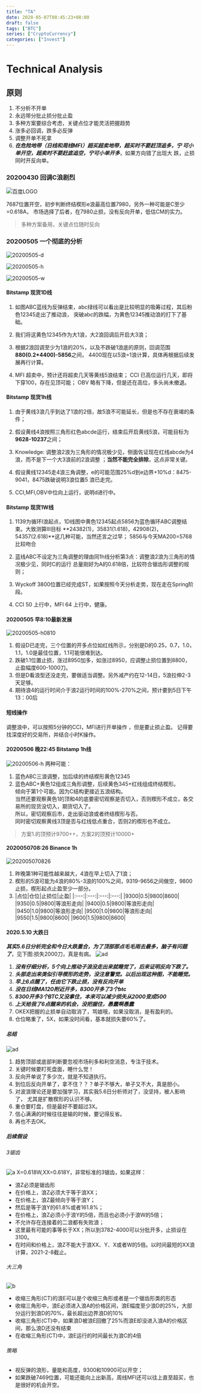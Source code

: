 ```yaml
--- 
title: "TA" 
date: 2020-05-07T08:45:23+08:00 
draft: false
tags: ["BTC"]
series: ["CryptoCurrency"]
categories: ["Invest"]
---
```

# Technical Analysis
<!--more-->
## 原则
1. 不分析不开单
2. 永远带分批止损分批止盈
3. 多种方案要综合考虑，关键点位才能灵活把握趋势
4. 涨多必回调，跌多必反弹
5. 调整开单不死拿
6. ***在危险地带（日线和周线MFI）超买超卖地带，超买时不要赶顶追多，宁
   可小单开空，超卖时不要赶底追空，宁可小单开多***，如果方向错了出现大
   跌，止损同时开反向单。


### 20200430 回调C浪剧烈
![百度LOGO](/img/20200430btc.png)

7687位置开空，初步判断终结楔形e浪最高位置7980，另外一种可能是C至少=0.618A，
市场选择了后者，在7980止损，没有反向开单，低估CM的实力。
>多种方案备用，关键点位随时反向

### 20200505 一个彻底的分析
![20200505-d](/img/20200505-d.png)

![20200505-h](/img/20200505-h.png)

![20200505-w](/img/20200505-w.png)

#### Bitstamp 现货1D线

1. 如图ABC蓝线为反弹结束，abc绿线可以看出是比较明显的吸筹过程，其后粉色12345走出了推动浪，
突破abc的跌幅，为黄色12345推动浪的打下了基础。

2. 我们将这黄色12345作为大1浪，大2浪回调后开启大3浪；

3. 根据2浪回调至少为1浪的20%，以及不跌破1浪底的原则，回调范围**880(0.2*4400)-5856**之间，
4400现在以5浪=1浪计算，具体再根据后续发展再行计算。

4. MFI 超卖中，预计还将超卖几天等黄线5浪结束；
   CCI 已高位运行几天，即将下穿100，存在见顶可能；
   OBV 略有下降，但是还在高位，多头尚未撤退。

#### Bitstamp 现货1h线

1. 由于黄线3浪几乎到达了1浪的2倍，故5浪不可能延长，但是也不存在衰竭的条件；

2. 假设黄线4浪按照三角形红色abcde运行，结束后开启黄线5浪，可能目标为**9628-10237**之间；

3. Knowledge:
   调整浪2浪为三角形的情况极少见，侧面佐证现在红线abcde为4浪，而不是下一个大3浪前的2浪调整
；**当然不能完全排除**，这点非常关键。

4. 假设黄线12345走4浪三角调整，e的可能范围25%d到e边界+10%d：8475-9041，8475跌破说明3浪位置5
浪已走完。 

5. CCI,MFI,OBV中位向上运行，说明d进行中。


#### Bitstamp 现货1W线

1. 1139为循环I浪起点，1D线图中黄色12345起点5856为蓝色循环ABC调整结束。大致测算III目标
**24382(1)，35831(1.618)，42908(2)，54357(2.618)**这几种可能，当然还言之过早；
   5856与今天MA200=5768比较吻合

2. 蓝线ABC不设定为三角调整的理由同1h线分析第3点：调整浪2浪为三角形的情况极少见，同时C的运行
总量刚好为A的0.618倍，比较符合锯齿形调整的规则；

3. Wyckoff 3800位置已经完成ST，如果按照今天分析走势，现在走在Spring阶段。

4. CCI 50 上行中，MFI 64 上行中，健康。

#### 20200505 早8:10最新发展
![20200505-h0810](/img/20200505-h0810.jpg)
1. 假设D已走完，三个位置的开多点位如红线所示，分别是D的0.25，0.7，1.0，1.1，1.0是最佳位置，1.1可能很难到达。
2. 跌破1.1位置止损，涨过8950加多，如涨过8950，应调整止损位置到8800，止盈幅度600-1000刀。
3. 但是D看浪型还没走完，要做适当调整。另外减产约在12-14日，5浪拉伸2-3天足够。
4. 期待浪4的运行时间介于浪2运行时间的100%-270%之间，预计要到5日下午13：00后


#### 短线操作
调整浪中，可以按照5分钟的CCI，MFI进行开单操作 ，但是要止损止盈。 
记得要找深度好的交易所，并结合小时K操作。

#### 20200506 晚22:45 Bitstamp 1h线
![20200506-h](/img/20200506-1h.png)
两种可能：
1. 蓝色ABC三浪调整，加后续的终结楔形黄色12345
2. 蓝色ABC+黄色12组成三角形调整，后续黄色345+红线组成终结楔形。  
倾向于第1个可能。因为C结构更接近五浪结构。  
当然还要观察黄色1的顶和4的底要密切观察是否切入，否则楔形不成立，各交易所的现货没切入，期货切入了。  
所以，密切观察后市，走出驱动浪或者终结楔形与否。  
同时密切观察黄线3顶是否与红线低点重合，否则2的楔形也不成立。

> 方案1.的顶预计9700++，方案2的顶预计10000+

#### 2020050708:26 Binance 1h
![202005070826](/img/20200507-0831-h.jpg)
1. 昨晚第1种可能性越来越大，4浪在早上切入了1浪； 
2. 楔形的5浪可能为4浪的80%-3浪的100%之间，9319-9656之间做空，9800止损，楔形起点止盈至少一部分。
3. |点位|仓位|止损位|止盈|
|:---:|:---:|:---:|:---:|
|9300|0.5|9800|8600|
|9350|0.5|9800|等浪形走向|
|9400|0.5|9800|等浪形走向|
|9450|1.0|9800|等浪形走向|
|9500|1.0|9800|等浪形走向|
|9550|1.5|9800|8600|
|9600|1.5|9800|8600|

#### 2020.5.10 大跌日
***其实5.6日分析完全和今日大跌重合，为了顶部那点毛毛雨去最多，脑子有问题
了***，见下图:损失2000刀，真是有病。
![ad](/img/badstg.png)
1. ***没有仔细分析，5个向上推动子浪没走出来就睡觉了，后来证明反向下跌了。***
2. ***头部走出来类似引导楔形的走势，没注意警觉。以后出现这种图，不能睡觉。***
3. ***早上6点醒了，任由它下跌止损，没有反向开单***
4. ***没在日线MA120附近开多，8300开多了3个btc***
5. ***8300开多3个BTC又没拿住，本来可以减少损失从2000变成500***
6. ***上天给我了6点醒来的机会，没把握住，愚蠢啊愚蠢***
7. OKEX把握的止损单自动取消了，骂娘哦，如果没取消，是有盈利的。
8. 仓位略重了，5X，如果没时间看，基本就损失要60%了。

##### 总结
![ad](/img/divide.png)
1. 趋势顶部或底部判断要忽视市场利多和利空消息，专注于技术。
2. 关键时候要盯死盘面，睡什么觉！
3. 反向开单说了多少次，就是不知道执行。
4. 到位后反向开单了，拿不住？？？单子不够大，单子又不大，真是胆小。
5. 对波浪理论还是要加强学习，其实我5.6日分析师对了，没坚持，被人影响了，
   尤其是扩散楔形的认识不够。
6. 重仓要盯盘，但是最好不要超过3X。
7. 信心满满的时候往往是输的时候，要记得反省。
8. 再也不去OK。

##### 后续假设
###### 3锯齿
![a](/img/huge-3zigzag.png)
X=0.618W,XX=0.618Y，非常标准的3锯齿，如果这样：  
- 浪Z必须是锯齿形  
- 在价格上，浪Z必须大于等于浪XX；  
- 在价格上，浪Z最倾向于等于浪Y；  
- 然后是等于浪Y的61.8%或者161.8%；  
- 在价格上，浪Z必须小于浪Y的5倍，而且也必须小于浪W的5倍；  
- 不允许存在连接着的二浪都有失败浪；  
- 这里最有可能的事等长于XX；所以到3782-4000可以分批开多，止损设在3100。  
- 在时间和价格上，浪Z不能大于浪XX、Y、X或者W的5倍。以时间最短的XX浪计算，2021-2-8截止。  
###### 大三角
![b](/img/huge-tri.png)

- 收缩三角形(CT)的浪E可以是个收缩三角形或者是一个锯齿形类的形态  
- 收缩三角形中，浪E必须进入浪A的价格区间，浪E幅度至少浪D的25%，大部分运行到浪D的70%，最长超出边界浪D的10%  
- 收缩三角形(CT)中，如果浪D被浪E回撤了25%而浪E却没进入浪A的价格区间，那么浪D还没有结束
 - 在收缩三角形(CT)中，浪E运行的时间最长为浪C的4倍
 
###### 策略
- 视反弹的浪形，量能和高度，9300和10900可以开空；
- 如果跌破7469位置，可能还能向上出新高，周线MFI还可以往上直至超买，也是很好的机会开空。

[^Footnote]:学习分析方法，谨慎开单，敢于在趋势面前开大单，及时止损。
